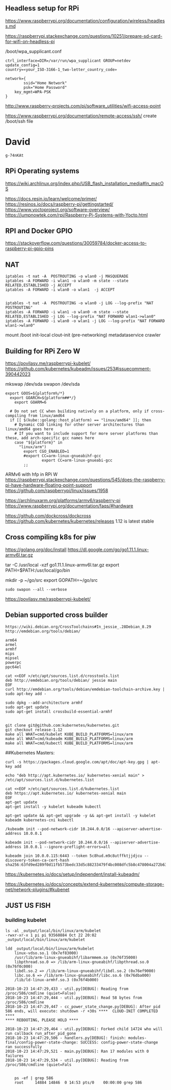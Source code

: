 

## Headless setup for RPi
https://www.raspberrypi.org/documentation/configuration/wireless/headless.md

https://raspberrypi.stackexchange.com/questions/10251/prepare-sd-card-for-wifi-on-headless-pi

/boot/wpa_supplicant.conf
```
ctrl_interface=DIR=/var/run/wpa_supplicant GROUP=netdev
update_config=1
country=«your_ISO-3166-1_two-letter_country_code»

network={
		ssid="Home Network"
		psk="Home Password"
    key_mgmt=WPA-PSK
}
```

http://www.raspberry-projects.com/pi/software_utilities/wifi-access-point

https://www.raspberrypi.org/documentation/remote-access/ssh/
create /boot/ssh file

# David
```
g-74nKAt
```

## RPi Operating systems
https://wiki.archlinux.org/index.php/USB_flash_installation_media#In_macOS

https://docs.resin.io/learn/welcome/primer/
https://resinos.io/docs/raspberry-pi/gettingstarted/
https://www.yoctoproject.org/software-overview/
https://jumpnowtek.com/rpi/Raspberry-Pi-Systems-with-Yocto.html


## RPI and Docker GPIO
https://stackoverflow.com/questions/30059784/docker-access-to-raspberry-pi-gpio-pins


## NAT
```
iptables -t nat -A  POSTROUTING -o wlan0 -j MASQUERADE
iptables -A FORWARD -i wlan1 -o wlan0 -m state --state RELATED,ESTABLISHED -j ACCEPT
iptables -A FORWARD -i wlan0 -o wlan1  -j ACCEPT


iptables -t nat -A  POSTROUTING -o wlan0 -j LOG --log-prefix "NAT POSTROUTING"
iptables -A FORWARD -i wlan1 -o wlan0 -m state --state RELATED,ESTABLISHED -j LOG --log-prefix "NAT FORWARD wlan1->wlan0"
iptables -A FORWARD -i wlan0 -o wlan1 -j LOG --log-prefix "NAT FORWARD wlan1->wlan0"
```


mount /boot
init-local
clout-init (pre-networking)
metadataservice crawler

## Building for RPi Zero W
https://povilasv.me/raspberrypi-kubelet/
https://github.com/kubernetes/kubeadm/issues/253#issuecomment-390442023

mkswap /dev/sda
swapon /dev/sda

```
export GOOS=${platform%/*}
  export GOARCH=${platform##*/}
	export GOARM=6

  # Do not set CC when building natively on a platform, only if cross-compiling from linux/amd64
  if [[ $(kube::golang::host_platform) == "linux/amd64" ]]; then
    # Dynamic CGO linking for other server architectures than linux/amd64 goes here
    # If you want to include support for more server platforms than these, add arch-specific gcc names here
    case "${platform}" in
      "linux/arm")
        export CGO_ENABLED=1
        #export CC=arm-linux-gnueabihf-gcc
				export CC=arm-linux-gnueabi-gcc
        ;;
```

ARMv6 with hfp in RPi W
https://raspberrypi.stackexchange.com/questions/545/does-the-raspberry-pi-have-hardware-floating-point-support
https://github.com/raspberrypi/linux/issues/1958

https://archlinuxarm.org/platforms/armv6/raspberry-pi
https://www.raspberrypi.org/documentation/faqs/#hardware


https://github.com/dockcross/dockcross
https://github.com/kubernetes/kubernetes/releases
1.12 is latest stable

## Cross compiling k8s for piw

https://golang.org/doc/install
https://dl.google.com/go/go1.11.1.linux-armv6l.tar.gz

tar -C /usr/local -xzf go1.11.1.linux-armv6l.tar.gz
export PATH=$PATH:/usr/local/go/bin

mkdir -p ~/go/src
export GOPATH=~/go/src

```
sudo swapon --all --verbose
```

https://povilasv.me/raspberrypi-kubelet/


## Debian supported cross builder
```
https://wiki.debian.org/CrossToolchains#In_jessie_.28Debian_8.29
http://emdebian.org/tools/debian/

arm64
armel
armhf
mips
mipsel
powerpc
ppc64el

cat <<EOF >/etc/apt/sources.list.d/crosstools.list
deb http://emdebian.org/tools/debian/ jessie main
EOF
curl http://emdebian.org/tools/debian/emdebian-toolchain-archive.key | sudo apt-key add -

sudo dpkg --add-architecture armhf
sudo apt-get update
sudo apt-get install crossbuild-essential-armhf

```


##
```
git clone git@github.com:kubernetes/kubernetes.git
git checkout release-1.12
make all WHAT=cmd/kubelet KUBE_BUILD_PLATFORMS=linux/arm
make all WHAT=cmd/kubeadm KUBE_BUILD_PLATFORMS=linux/arm
make all WHAT=cmd/kubectl KUBE_BUILD_PLATFORMS=linux/arm
```

##Kubernetes Masters:

```
curl -s https://packages.cloud.google.com/apt/doc/apt-key.gpg | apt-key add
```
```
echo "deb http://apt.kubernetes.io/ kubernetes-xenial main" > /etc/apt/sources.list.d/kubernetes.list
```

```
cat <<EOF >/etc/apt/sources.list.d/kubernetes.list
deb https://apt.kubernetes.io/ kubernetes-xenial main
EOF
apt-get update
apt-get install -y kubelet kubeadm kubectl
```

```
apt-get update && apt-get upgrade -y && apt-get install -y kubelet kubeadm kubernetes-cni kubectl
```

```
/kubeadm init --pod-network-cidr 10.244.0.0/16 --apiserver-advertise-address 10.0.0.1
```

```
kubeadm init --pod-network-cidr 10.244.0.0/16 --apiserver-advertise-address 10.0.0.1 --ignore-preflight-errors=all
```

```
kubeadm join 10.0.0.115:6443 --token 5c8hud.m9c8utffktjjdjcu --discovery-token-ca-cert-hash sha256:63fd9ed289f0d11fb573bedc33d5c88233479f4bc008dfc5b8c478004a272b63
```

https://kubernetes.io/docs/setup/independent/install-kubeadm/

https://kubernetes.io/docs/concepts/extend-kubernetes/compute-storage-net/network-plugins/#kubenet


## JUST US FISH
### building kubelet
```
ls -al _output/local/bin/linux/arm/kubelet
-rwxr-xr-x 1 pi pi 93560884 Oct 22 20:02 _output/local/bin/linux/arm/kubelet

ldd _output/local/bin/linux/arm/kubelet
	linux-vdso.so.1 (0x7ef83000)
	/usr/lib/arm-linux-gnueabihf/libarmmem.so (0x76f35000)
	libpthread.so.0 => /lib/arm-linux-gnueabihf/libpthread.so.0 (0x76f0c000)
	libdl.so.2 => /lib/arm-linux-gnueabihf/libdl.so.2 (0x76ef9000)
	libc.so.6 => /lib/arm-linux-gnueabihf/libc.so.6 (0x76dba000)
	/lib/ld-linux-armhf.so.3 (0x76f4b000)
```



```
2018-10-23 14:47:29,433 - util.py[DEBUG]: Reading from /proc/586/cmdline (quiet=False)
2018-10-23 14:47:29,444 - util.py[DEBUG]: Read 58 bytes from /proc/586/cmdline
2018-10-23 14:47:29,447 - cc_power_state_change.py[DEBUG]: After pid 586 ends, will execute: shutdown -r +30s ****  CLOUD-INIT COMPLETED  ****
**** REBOOTING, PLEASE HOLD ****

2018-10-23 14:47:29,464 - util.py[DEBUG]: Forked child 14724 who will run callback run_after_pid_gone
2018-10-23 14:47:29,506 - handlers.py[DEBUG]: finish: modules-final/config-power-state-change: SUCCESS: config-power-state-change ran successfully
2018-10-23 14:47:29,521 - main.py[DEBUG]: Ran 17 modules with 0 failures
2018-10-23 14:47:29,534 - util.py[DEBUG]: Reading from /proc/586/cmdline (quiet=Fals


	ps -ef | grep 586
	root     14884 14846  0 14:53 pts/0    00:00:00 grep 586

```
